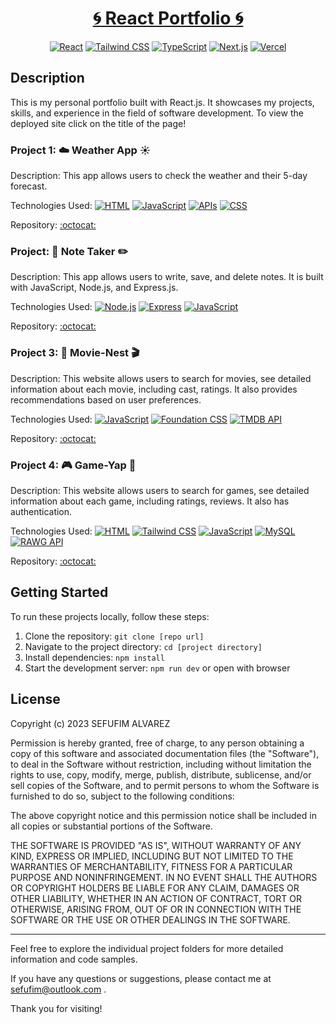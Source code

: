 <div align="center">
  
# [:cyclone: React Portfolio :cyclone:](https://www.sefufim.com/)

</div>

<div align="center">
  
[![React](https://img.shields.io/badge/-React-61DAFB?logo=react&logoColor=white)](https://reactjs.org/)
[![Tailwind CSS](https://img.shields.io/badge/-Tailwind_CSS-38B2AC?logo=tailwind-css&logoColor=white)](https://tailwindcss.com/)
[![TypeScript](https://img.shields.io/badge/-TypeScript-007ACC?logo=typescript&logoColor=white)](https://www.typescriptlang.org/)
[![Next.js](https://img.shields.io/badge/-Next.js-000000?logo=next.js&logoColor=white)](https://nextjs.org/)
[![Vercel](https://img.shields.io/badge/-Vercel-000000?logo=vercel&logoColor=white)](https://vercel.com/)


</div>

## Description 

This is my personal portfolio built with React.js. It showcases my projects, skills, and experience in the field of software development. To view the deployed site click on the title of the page!

### Project 1: :cloud: Weather App :sunny:

Description: This app allows users to check the weather and their 5-day forecast.

Technologies Used: 
[![HTML](https://img.shields.io/badge/-HTML5-E34F26?logo=html5&logoColor=white)](https://developer.mozilla.org/en-US/docs/Web/HTML)
[![JavaScript](https://img.shields.io/badge/-JavaScript-F7DF1E?logo=javascript&logoColor=white)](https://developer.mozilla.org/en-US/docs/Web/JavaScript)
[![APIs](https://img.shields.io/badge/-APIs-000000?logo=API&logoColor=white)](#)
[![CSS](https://img.shields.io/badge/-CSS3-1572B6?logo=css3&logoColor=white)](https://developer.mozilla.org/en-US/docs/Web/CSS)


Repository: [:octocat:](https://github.com/sefu-alv/weather-forecast)

### Project: :page_facing_up: Note Taker  :pencil2:

Description: This app allows users to write, save, and delete notes. It is built with JavaScript, Node.js, and Express.js.

Technologies Used:
[![Node.js](https://img.shields.io/badge/-Node.js-339933?logo=node.js&logoColor=white)](https://nodejs.org/)
[![Express](https://img.shields.io/badge/-Express-000000?logo=express&logoColor=white)](https://expressjs.com/)
[![JavaScript](https://img.shields.io/badge/-JavaScript-F7DF1E?logo=javascript&logoColor=white)](https://developer.mozilla.org/en-US/docs/Web/JavaScript)

Repository: [:octocat:](https://github.com/sefu-alv/note-taker)

### Project 3: :movie_camera: Movie-Nest :clapper:

Description: This website allows users to search for movies, see detailed information about each movie, including cast, ratings. It also provides recommendations based on user preferences. 

Technologies Used: 
[![JavaScript](https://img.shields.io/badge/-JavaScript-F7DF1E?logo=javascript&logoColor=white)](https://developer.mozilla.org/en-US/docs/Web/JavaScript)
[![Foundation CSS](https://img.shields.io/badge/-Foundation-0078FF?logo=zurb-foundation&logoColor=white)](https://get.foundation/)
[![TMDB API](https://img.shields.io/badge/-TMDB_API-01d277?logo=tmdb&logoColor=white)](#)

Repository:  [:octocat:](https://github.com/sefu-alv/movie-nest)

### Project 4: :video_game: Game-Yap :space_invader:

Description: This website allows users to search for games, see detailed information about each game, including ratings, reviews. It also has authentication.

Technologies Used: 
[![HTML](https://img.shields.io/badge/-HTML5-E34F26?logo=html5&logoColor=white)](https://developer.mozilla.org/en-US/docs/Web/HTML)
[![Tailwind CSS](https://img.shields.io/badge/-Tailwind_CSS-38B2AC?logo=tailwind-css&logoColor=white)](https://tailwindcss.com/)
[![JavaScript](https://img.shields.io/badge/-JavaScript-F7DF1E?logo=javascript&logoColor=white)](https://developer.mozilla.org/en-US/docs/Web/JavaScript)
[![MySQL](https://img.shields.io/badge/-MySQL-4479A1?logo=mysql&logoColor=white)](https://www.mysql.com/)
[![RAWG API](https://img.shields.io/badge/-RAWG_API-FF0000?logo=rawg&logoColor=white)](#)

Repository:  [:octocat:](https://github.com/sefu-alv/Game-Yap)

## Getting Started

To run these projects locally, follow these steps:

1. Clone the repository: `git clone [repo url]`
2. Navigate to the project directory: `cd [project directory]`
3. Install dependencies: `npm install`
4. Start the development server: `npm run dev` or open with browser


## License

Copyright (c) 2023 SEFUFIM ALVAREZ

Permission is hereby granted, free of charge, to any person obtaining a copy
of this software and associated documentation files (the "Software"), to deal
in the Software without restriction, including without limitation the rights
to use, copy, modify, merge, publish, distribute, sublicense, and/or sell
copies of the Software, and to permit persons to whom the Software is
furnished to do so, subject to the following conditions:

The above copyright notice and this permission notice shall be included in all
copies or substantial portions of the Software.

THE SOFTWARE IS PROVIDED "AS IS", WITHOUT WARRANTY OF ANY KIND, EXPRESS OR
IMPLIED, INCLUDING BUT NOT LIMITED TO THE WARRANTIES OF MERCHANTABILITY,
FITNESS FOR A PARTICULAR PURPOSE AND NONINFRINGEMENT. IN NO EVENT SHALL THE
AUTHORS OR COPYRIGHT HOLDERS BE LIABLE FOR ANY CLAIM, DAMAGES OR OTHER
LIABILITY, WHETHER IN AN ACTION OF CONTRACT, TORT OR OTHERWISE, ARISING FROM,
OUT OF OR IN CONNECTION WITH THE SOFTWARE OR THE USE OR OTHER DEALINGS IN THE
SOFTWARE.

---

Feel free to explore the individual project folders for more detailed information and code samples.

If you have any questions or suggestions, please contact me at sefufim@outlook.com .

Thank you for visiting!
